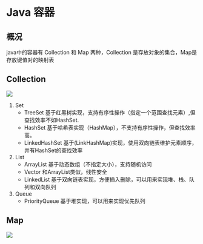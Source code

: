 # Java 容器

## 概况

java中的容器有 Collection 和 Map  两种，Collection 是存放对象的集合，Map是存放键值对的映射表



## Collection

![](https://soloin.github.io/galery/img/learn/collection.png)

1. Set 
   - TreeSet 基于红黑树实现，支持有序性操作（指定一个范围查找元素）,但查找效率不如HashSet.
   - HashSet 基于哈希表实现（HashMap），不支持有序性操作，但查找效率高。
   - LinkedHashSet 基于(LinkHashMap)实现，使用双向链表维护元素顺序，并有HashSet的查找效率
2. List
   - ArrayList 基于动态数组（不指定大小），支持随机访问
   - Vector 和ArrayList类似，线性安全
   - LinkedList  基于双向链表实现，方便插入删除，可以用来实现堆、栈、队列和双向队列
3. Queue
   - PriorityQueue 	基于堆实现，可以用来实现优先队列

## Map

![](https://soloin.github.io/galery/img/learn/Map.png)



